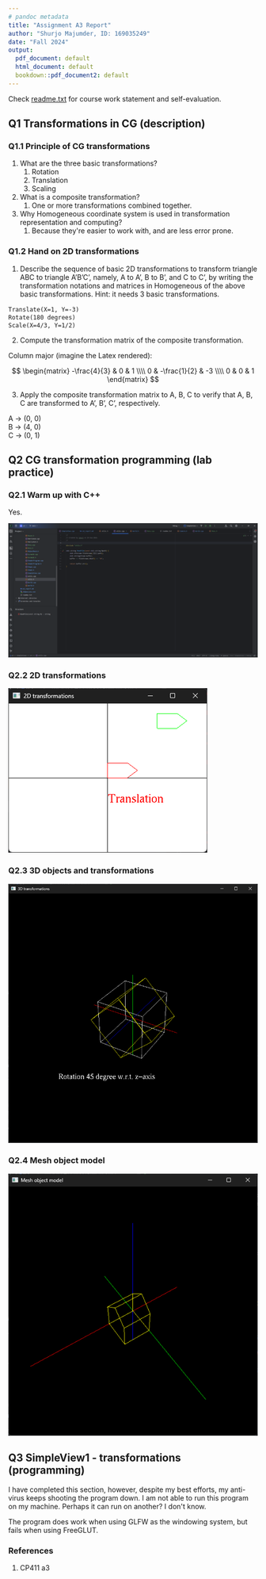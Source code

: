 ```yaml
---
# pandoc metadata
title: "Assignment A3 Report"
author: "Shurjo Majumder, ID: 169035249"
date: "Fall 2024"
output:
  pdf_document: default
  html_document: default
  bookdown::pdf_document2: default
---
```


Check [readme.txt](readme.txt) for course work statement and self-evaluation. 
  
## Q1 Transformations in CG (description)

### Q1.1 Principle of CG transformations

1. What are the three basic transformations?
   1. Rotation
   2. Translation
   3. Scaling
2. What is a composite transformation?
   1. One or more transformations combined together.
3. Why Homogeneous coordinate system is used in transformation representation and computing?
   1. Because they're easier to work with, and are less error prone.

### Q1.2 Hand on 2D transformations

1. Describe the sequence of basic 2D transformations to transform triangle ABC to triangle A’B’C’, namely, A to A’, B to B’, and C to C’, by writing the transformation notations and matrices in Homogeneous of the above basic transformations. Hint: it needs 3 basic transformations.

```
Translate(X=1, Y=-3)
Rotate(180 degrees)
Scale(X=4/3, Y=1/2)
```

2. Compute the transformation matrix of the composite transformation.

Column major (imagine the Latex rendered):

$$
\begin{matrix}
-\frac{4}{3} & 0 & 1 \\\\  
0 & -\frac{1}{2} & -3 \\\\  
0 & 0 & 1
\end{matrix}
$$

3. Apply the composite transformation matrix to A, B, C to verify that A, B, C are transformed to A’, B’, C’, respectively.

A -> (0, 0)  
B -> (4, 0)  
C -> (0, 1)  

## Q2 CG transformation programming (lab practice)

### Q2.1 Warm up with C++ 

Yes.

![Warmup](./assets/warmup.png)

### Q2.2 2D transformations 

![2D](./assets/Transform2D.png)

### Q2.3 3D objects and transformations

![3D](./assets/Transform3D.png)

### Q2.4 Mesh object model 

![Mesh](./assets/Mesh.png)

## Q3 SimpleView1 - transformations (programming)

I have completed this section, however, despite my best efforts, my anti-virus keeps shooting the program down. I am not able to run this program on my machine. Perhaps it can run on another? I don't know.

The program does work when using GLFW as the windowing system, but fails when using FreeGLUT.

### References

1. CP411 a3

